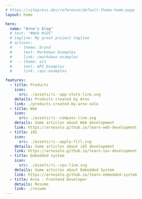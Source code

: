 ```yaml
---
# https://vitepress.dev/reference/default-theme-home-page
layout: home

hero:
  name: "Arno's blog"
  # text: "#Web #iOS"
  # tagline: My great project tagline
  # actions:
  #   - theme: brand
  #     text: Markdown Examples
  #     link: /markdown-examples
  #   - theme: alt
  #     text: API Examples
  #     link: /api-examples

features:
  - title: Products
    icon:
      src: ./assets/ri--app-store-line.svg
    details: Products created by Arno
    link: ./products-created-by-arno-solo
  - title: Web
    icon:
      src: ./assets/ri--compass-line.svg
    details: Some articles about Web development
    link: https://arnosolo.github.io/learn-web-development
  - title: iOS
    icon:
      src: ./assets/ri--apple-fill.svg
    details: Some articles about iOS development
    link: https://arnosolo.github.io/learn-ios-development
  - title: Embedded system
    icon:
      src: ./assets/ri--cpu-line.svg
    details: Some articles about Embedded System
    link: https://arnosolo.github.io/learn-embedded-system
  - title: Arno - Frontend Developer
    details: Resume
    link: ./resume
---
```


